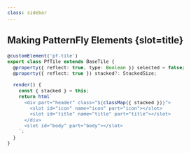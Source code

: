 ```yaml
---
class: sidebar
---
```

## Making PatternFly Elements {slot=title}

```ts
@customElement('pf-tile')
export class PfTile extends BaseTile {
  @property({ reflect: true, type: Boolean }) selected = false;
  @property({ reflect: true }) stacked?: StackedSize;

  render() {
    const { stacked } = this;
    return html`
      <div part="header" class="${classMap({ stacked })}">
        <slot id="icon" name="icon" part="icon"></slot>
        <slot id="title" name="title" part="title"></slot>
      </div>
      <slot id="body" part="body"></slot>
    `;
  }
}
```

<style>
pre {
  font-size: 90%;
}
</style>

